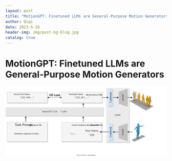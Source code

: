 ```yaml
---
layout: post
title: "MotionGPT: Finetuned LLMs are General-Purpose Motion Generators"
author: Qiqi
date: 2023-5-26
header-img: img/post-bg-blog.jpg
catalog: true
---
```


# MotionGPT: Finetuned LLMs are General-Purpose Motion Generators

![pipeline](img/pipeline.svg)
